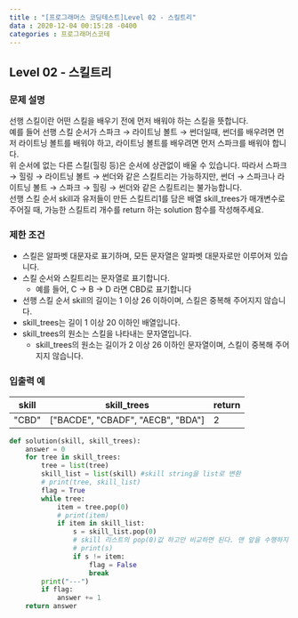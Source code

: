 ```yaml
---
title : "[프로그래머스 코딩테스트]Level 02 - 스킬트리"
data : 2020-12-04 00:15:28 -0400
categories : 프로그래머스코테
---
```

## Level 02 - 스킬트리
### 문제 설명
선행 스킬이란 어떤 스킬을 배우기 전에 먼저 배워야 하는 스킬을 뜻합니다.<br>
예를 들어 선행 스킬 순서가 스파크 → 라이트닝 볼트 → 썬더일때, 썬더를 배우려면 먼저 라이트닝 볼트를 배워야 하고, 라이트닝 볼트를 배우려면 먼저 스파크를 배워야 합니다.<br>
위 순서에 없는 다른 스킬(힐링 등)은 순서에 상관없이 배울 수 있습니다. 따라서 스파크 → 힐링 → 라이트닝 볼트 → 썬더와 같은 스킬트리는 가능하지만, 썬더 → 스파크나 라이트닝 볼트 → 스파크 → 힐링 → 썬더와 같은 스킬트리는 불가능합니다.<br>
선행 스킬 순서 skill과 유저들이 만든 스킬트리1를 담은 배열 skill_trees가 매개변수로 주어질 때, 가능한 스킬트리 개수를 return 하는 solution 함수를 작성해주세요.<br>

### 제한 조건
- 스킬은 알파벳 대문자로 표기하며, 모든 문자열은 알파벳 대문자로만 이루어져 있습니다.
- 스킬 순서와 스킬트리는 문자열로 표기합니다.
    - 예를 들어, C → B → D 라면 CBD로 표기합니다
- 선행 스킬 순서 skill의 길이는 1 이상 26 이하이며, 스킬은 중복해 주어지지 않습니다.
- skill_trees는 길이 1 이상 20 이하인 배열입니다.
- skill_trees의 원소는 스킬을 나타내는 문자열입니다.
    - skill_trees의 원소는 길이가 2 이상 26 이하인 문자열이며, 스킬이 중복해 주어지지 않습니다.

### 입출력 예

|skill|skill_trees|return|
|---|---|---|
|"CBD"|["BACDE", "CBADF", "AECB", "BDA"]|2|

```python
def solution(skill, skill_trees):
    answer = 0
    for tree in skill_trees:
        tree = list(tree)
        skill_list = list(skill) #skill string을 list로 변환
        # print(tree, skill_list)
        flag = True
        while tree:
            item = tree.pop(0)
            # print(item)
            if item in skill_list:
                s = skill_list.pop(0)
                # skill 리스트의 pop(0)값 하고만 비교하면 된다. 맨 앞을 수행하지 않는다는건 결국 가능한 스킬트리가 아니기 때문이다.
                # print(s)
                if s != item:
                    flag = False
                    break
        print("---")
        if flag:
            answer += 1
    return answer
```
